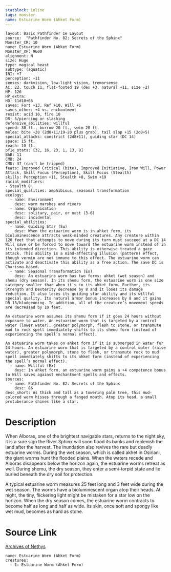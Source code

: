 ```yaml
---
statblock: inline
tags: monster
name: Estuarine Worm (Ahket Form)
---
```

```statblock
layout: Basic Pathfinder 1e Layout
source:  "Pathfinder No. 82: Secrets of the Sphinx"
Monster_CR: 10
name: Estuarine Worm (Ahket Form)
Monster_XP: 9600
alignment: N
size: Huge
type: magical beast
subtype: (aquatic)
INI: +7
perception: +11
senses: darkvision, low-light vision, tremorsense
AC: 22, touch 11, flat-footed 19 (dex +3, natural +11, size -2)
HP: 126
HP_extra: 
HD: 11d10+66
saves: Fort +13, Ref +10, Will +6
saves_other: +4 vs. enchantment
resist: acid 10, fire 10
DR: 5/piercing or slashing
defensive_abilities: willful
speed: 30 ft., burrow 20 ft., swim 20 ft.
melee: bite +20 (2d8+11/19-20 plus grab), tail slap +15 (2d8+5)
special_attacks: constrict (2d8+11), guiding star (DC 14)
space: 15 ft.
reach: 10 ft.
pf1e_stats: [32, 16, 23, 1, 13, 8]
BAB: 11
CMB: 24
CMD: 37 (can’t be tripped)
feats: Improved Critical (bite), Improved Initiative, Iron Will, Power Attack, Skill Focus (Perception), Skill Focus (Stealth)
skills: Perception +11, Stealth +8, Swim +19
racial_modifiers:
- Stealth 8
special_qualities: amphibious, seasonal transformation
ecology:
  - name: Environment
    desc: warm marshes and rivers
  - name: Organisation
    desc: solitary, pair, or nest (3-6)
    desc: incidental
special_abilities:
  - name: Guiding Star (Su)
    desc: When the estuarine worm is in ahket form, its bioluminescence attracts weak-minded creatures. Any creature within 120 feet that attempts to move during its turn must succeed at a DC 14 Will save or be forced to move toward the estuarine worm instead of in its intended direction. This ability is otherwise treated a gaze attack. This ability is a mind-affecting illusion (pattern) effect, though vermin are not immune to this effect. The estuarine worm can activate and deactivate this ability as a free action. The save DC is Charisma-based.
  - name: Seasonal Transformation (Ex)
    desc: An estuarine worm has two forms: ahket (wet season) and shemu (dry season). In its shemu form, the estuarine worm is one size category smaller than when it’s in its ahket form. Further, its Strength and Dexterity decrease by 8 and it loses its damage reduction. It also loses its guiding star ability and its willful special quality. Its natural armor bonus increases by 8 and it gains DR 15/bludgeoning. In addition, all of the creature’s movement speeds are decreased by 10 feet.

An estuarine worm assumes its shemu form if it goes 24 hours without exposure to water. An estuarine worm that is targeted by a control water (lower water), greater polymorph, flesh to stone, or transmute mud to rock spell immediately shifts to its shemu form (instead of experiencing the spell’s normal effect).

An estuarine worm takes on ahket form if it is submerged in water for 24 hours. An estuarine worm that is targeted by a control water (raise water), greater polymorph, stone to flesh, or transmute rock to mud spell immediately shifts to its ahket form (instead of experiencing the spell’s normal effect).
  - name: Willful (Ex)
    desc: In ahket form, an estuarine worm gains a +4 competence bonus to Will saves against enchantment spells and effects.
sources:
  - name: Pathfinder No. 82: Secrets of the Sphinx
    desc: 86
desc_short: As thick and tall as a towering palm tree, this mud-colored worm hisses through a fanged mouth. Atop its head, a small protuberance shines like a star.
```
# Description
When Alboras, one of the brightest navigable stars, returns to the night sky, it is a sure sign the River Sphinx will soon flood its banks and replenish the land after the harvest. The inundation also revives the rare but deadly estuarine worms. During the wet season, which is called akhet in Osiriani, the giant worms hunt the flooded plains. When the waters recede and Alboras disappears below the horizon again, the estuarine worms retreat as well. During shemu, the dry season, they enter a semi-torpid state and lie buried beneath the dry soil for protection.

A typical estuarine worm measures 25 feet long and 3 feet wide during the wet season. The worms have a bioluminescent organ atop their heads. At night, the tiny, flickering light might be mistaken for a star low on the horizon. When the dry season comes, the estuarine worm contracts to become half as long and half as wide. Its skin, once soft and spongy like wet mud, becomes as hard as stone.
# Source Link
[Archives of Nethys](https://aonprd.com/MonsterDisplay.aspx?ItemName=Estuarine%20Worm%20(Ahket%20Form))
```encounter-table
name: Estuarine Worm (Ahket Form)
creatures:
  - 1: Estuarine Worm (Ahket Form)
```
